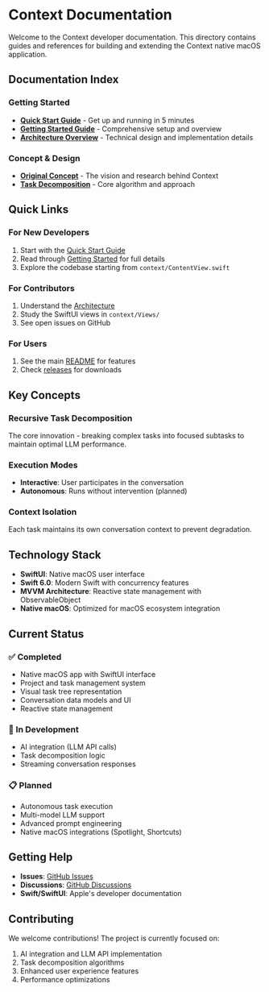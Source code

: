 # Context Documentation

Welcome to the Context developer documentation. This directory contains guides and references for building and extending the Context native macOS application.

## Documentation Index

### Getting Started
- **[Quick Start Guide](./quick-start.md)** - Get up and running in 5 minutes
- **[Getting Started Guide](./getting-started.md)** - Comprehensive setup and overview
- **[Architecture Overview](./architecture.md)** - Technical design and implementation details

### Concept & Design
- **[Original Concept](./concept.md)** - The vision and research behind Context
- **[Task Decomposition](./concept.md#how-it-works)** - Core algorithm and approach

## Quick Links

### For New Developers
1. Start with the [Quick Start Guide](./quick-start.md)
2. Read through [Getting Started](./getting-started.md) for full details
3. Explore the codebase starting from `context/ContentView.swift`

### For Contributors
1. Understand the [Architecture](./architecture.md)
2. Study the SwiftUI views in `context/Views/`
3. See open issues on GitHub

### For Users
1. See the main [README](../README.md) for features
2. Check [releases](https://github.com/tartavull/context/releases) for downloads

## Key Concepts

### Recursive Task Decomposition
The core innovation - breaking complex tasks into focused subtasks to maintain optimal LLM performance.

### Execution Modes
- **Interactive**: User participates in the conversation
- **Autonomous**: Runs without intervention (planned)

### Context Isolation
Each task maintains its own conversation context to prevent degradation.

## Technology Stack

- **SwiftUI**: Native macOS user interface
- **Swift 6.0**: Modern Swift with concurrency features
- **MVVM Architecture**: Reactive state management with ObservableObject
- **Native macOS**: Optimized for macOS ecosystem integration

## Current Status

### ✅ Completed
- Native macOS app with SwiftUI interface
- Project and task management system
- Visual task tree representation
- Conversation data models and UI
- Reactive state management

### 🚧 In Development
- AI integration (LLM API calls)
- Task decomposition logic
- Streaming conversation responses

### 📋 Planned
- Autonomous task execution
- Multi-model LLM support
- Advanced prompt engineering
- Native macOS integrations (Spotlight, Shortcuts)

## Getting Help

- **Issues**: [GitHub Issues](https://github.com/tartavull/context/issues)
- **Discussions**: [GitHub Discussions](https://github.com/tartavull/context/discussions)
- **Swift/SwiftUI**: Apple's developer documentation

## Contributing

We welcome contributions! The project is currently focused on:
1. AI integration and LLM API implementation
2. Task decomposition algorithms
3. Enhanced user experience features
4. Performance optimizations
